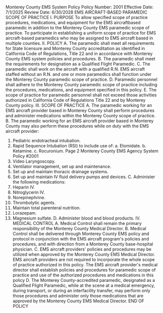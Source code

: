 Monterey County EMS System Policy
Policy Number: 2001
Effective Date: 7/1/2025
Review Date: 6/30/2028
EMS AIRCRAFT-BASED PARAMEDIC
SCOPE OF PRACTICE
I. PURPOSE
To allow specified scope of practice procedures, medications, and equipment for the EMS aircraftbased paramedic in addition to the Monterey County EMS paramedic scope of practice.
To participate in establishing a uniform scope of practice for EMS aircraft-based paramedics who
may be assigned to EMS aircraft based in multiple counties.
II. POLICY
A. The paramedic shall meet all requirements for State licensure and Monterey County
accreditation as identified in California Code of Regulations, Title 22 and in accordance
with Monterey County EMS system policies and procedures.
B. The paramedic shall meet the requirements for designation as a Qualified Flight
Paramedic.
C. The paramedic shall work on the aircraft with a qualified R.N. EMS aircraft staffed
without an R.N. and one or more paramedics shall function under the Monterey County
paramedic scope of practice.
D. Paramedic personnel shall adhere to the Monterey County paramedic scope of practice
including the procedures, medications, and equipment specified in this policy.
E. The scope of practice for paramedic personnel shall not exceed those activities authorized
in California Code of Regulations Title 22 and by Monterey County policy.
III. SCOPE OF PRACTICE
A. The paramedic working for an EMS aircraft provider based in Monterey County shall
perform procedures and administer medications within the Monterey County scope of
practice.
B. The paramedic working for an EMS aircraft provider based in Monterey County may also
perform these procedures while on duty with the EMS aircraft provider:
1. Pediatric endotracheal intubation.
2. Rapid Sequence Intubation (RSI) to include use of:
a. Etomidate.
b. Ketamine.
c. Rocuronium.
Page 2
Monterey County EMS Agency System Policy #2001
3. Video Laryngoscopy.
4. Ventilator management, set up and maintenance.
5. Set up and maintain thoracic drainage systems.
6. Set up and maintain IV fluid delivery pumps and devices.
C. Administer the following medications:
1. Heparin IV.
2. Nitroglycerin IV.
3. Norepinephrine.
4. Thrombolytic agents.
5. Maintain total parenteral nutrition.
6. Lorazepam.
7. Magnesium sulfate.
D. Administer blood and blood products.
IV. MEDICAL CONTROL
A. Medical Control shall remain the primary responsibility of the Monterey County Medical
Director.
B. Medical Control shall be delivered through Monterey County EMS policy and protocol in
conjunction with the EMS aircraft program's policies and procedures, and with direction
from a Monterey County base-hospital physician.
C. EMS aircraft providers' policies and procedures may be utilized when approved by the
Monterey County EMS Medical Director. EMS aircraft providers are not required to
incorporate the whole scope of practice authorized in this policy. The EMS aircraft
provider's medical director shall establish policies and procedures for paramedic scope of
practice and use of the authorized procedures and medications in this policy
D. The Monterey County-accredited paramedic, designated as a Qualified Flight Paramedic,
while at the scene at a medical emergency, during transport, or during an interfacility
transfer, may perform only those procedures and administer only those medications that
are approved by the Monterey County EMS Medical Director.
END OF POLICY

